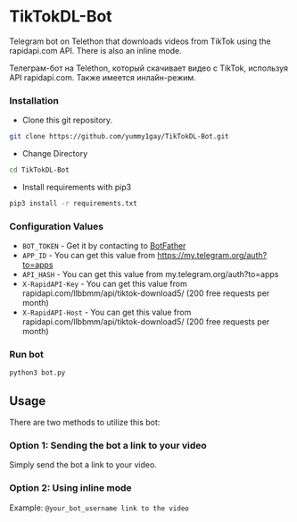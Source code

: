 # TikTokDL-Bot
Telegram bot on Telethon that downloads videos from TikTok using the rapidapi.com API. There is also an inline mode.

Телеграм-бот на Telethon, который скачивает видео с TikTok, используя API rapidapi.com. Также имеется инлайн-режим.

### Installation
- Clone this git repository.
```sh 
git clone https://github.com/yummy1gay/TikTokDL-Bot.git
```
- Change Directory
```sh 
cd TikTokDL-Bot
```
- Install requirements with pip3
```sh 
pip3 install -r requirements.txt
```

### Configuration Values
- `BOT_TOKEN` - Get it by contacting to [BotFather](https://t.me/botfather)
- `APP_ID` - You can get this value from https://my.telegram.org/auth?to=apps
- `API_HASH` - You can get this value from my.telegram.org/auth?to=apps
- `X-RapidAPI-Key` - You can get this value from rapidapi.com/llbbmm/api/tiktok-download5/ (200 free requests per month)
- `X-RapidAPI-Host` - You can get this value from rapidapi.com/llbbmm/api/tiktok-download5/ (200 free requests per month)

### Run bot
```sh 
python3 bot.py
```

## Usage

There are two methods to utilize this bot:

### Option 1: Sending the bot a link to your video

Simply send the bot a link to your video.

### Option 2: Using inline mode

Example: `@your_bot_username link to the video`
